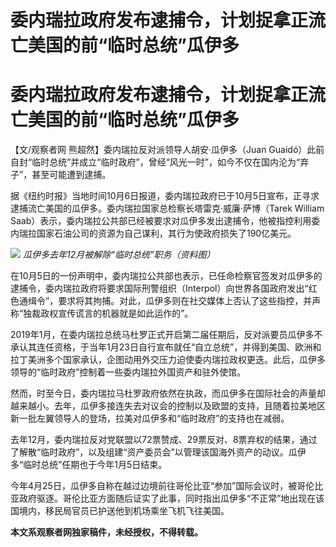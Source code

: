 # 委内瑞拉政府发布逮捕令，计划捉拿正流亡美国的前“临时总统”瓜伊多

# 委内瑞拉政府发布逮捕令，计划捉拿正流亡美国的前“临时总统”瓜伊多

【文/观察者网 熊超然】委内瑞拉反对派领导人胡安·瓜伊多（Juan
Guaidó）此前自封“临时总统”并成立“临时政府”，曾经“风光一时”，如今不仅在国内沦为“弃子”，甚至可能遭到逮捕。

据《纽约时报》当地时间10月6日报道，委内瑞拉政府已于10月5日宣布，正寻求逮捕流亡美国的瓜伊多。委内瑞拉国家总检察长塔雷克·威廉·萨博（Tarek
William
Saab）表示，委内瑞拉公共部已经被要求对瓜伊多发出逮捕令，他被指控利用委内瑞拉国家石油公司的资源为自己谋利，其行为使政府损失了190亿美元。

![](https://inews.gtimg.com/om_bt/OI1T2exEJ1cLyDCPMJNu5p9wbqtJeNxEK1z_2H8_zG594AA/1000)
_瓜伊多去年12月被解除“临时总统”职务（资料图）_

在10月5日的一份声明中，委内瑞拉公共部也表示，已任命检察官签发对瓜伊多的逮捕令，委内瑞拉政府将要求国际刑警组织（Interpol）向世界各国政府发出“红色通缉令”，要求将其拘捕。对此，瓜伊多则在社交媒体上否认了这些指控，并声称“独裁政权宣传谎言的机器就是如此运作的”。

2019年1月，在委内瑞拉总统马杜罗正式开启第二届任期后，反对派要员瓜伊多不承认其连任资格，于当年1月23日自行宣布就任“自立总统”，并得到美国、欧洲和拉丁美洲多个国家承认，企图动用外交压力迫使委内瑞拉政权更迭。此后，瓜伊多领导的“临时政府”控制着一些委内瑞拉外国资产和驻外使馆。

然而，时至今日，委内瑞拉马杜罗政府依然在执政，而瓜伊多在国际社会的声量却越来越小。去年，瓜伊多接连失去对议会的控制以及欧盟的支持，且随着拉美地区新一批左翼领导人的登场，拉美对瓜伊多和“临时政府”的支持也在减弱。

去年12月，委内瑞拉反对党联盟以72票赞成、29票反对、8票弃权的结果，通过了解散“临时政府”，以及组建“资产委员会”以管理该国海外资产的动议。瓜伊多“临时总统”任期也于今年1月5日结束。

今年4月25日，瓜伊多自称在越过边境前往哥伦比亚“参加”国际会议时，被哥伦比亚政府驱逐。哥伦比亚方面随后证实了此事，同时指出瓜伊多“不正常”地出现在该国境内，移民局官员已护送他到机场乘坐飞机飞往美国。

**本文系观察者网独家稿件，未经授权，不得转载。**

